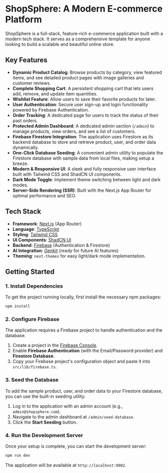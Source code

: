 # ShopSphere: A Modern E-commerce Platform

ShopSphere is a full-stack, feature-rich e-commerce application built with a modern tech stack. It serves as a comprehensive template for anyone looking to build a scalable and beautiful online store.

## Key Features

- **Dynamic Product Catalog**: Browse products by category, view featured items, and see detailed product pages with image galleries and customer reviews.
- **Complete Shopping Cart**: A persistent shopping cart that lets users add, remove, and update item quantities.
- **Wishlist Feature**: Allow users to save their favorite products for later.
- **User Authentication**: Secure user sign-up and login functionality powered by Firebase Authentication.
- **Order Tracking**: A dedicated page for users to track the status of their past orders.
- **Protected Admin Dashboard**: A dedicated admin section (`/admin`) to manage products, view orders, and see a list of customers.
- **Firebase Firestore Integration**: The application uses Firestore as its backend database to store and retrieve product, user, and order data dynamically.
- **One-Click Database Seeding**: A convenient admin utility to populate the Firestore database with sample data from local files, making setup a breeze.
- **Modern & Responsive UI**: A sleek and fully responsive user interface built with Tailwind CSS and ShadCN UI components.
- **Dark Mode Toggle**: Implement theme switching between light and dark modes.
- **Server-Side Rendering (SSR)**: Built with the Next.js App Router for optimal performance and SEO.

## Tech Stack

- **Framework**: [Next.js](https://nextjs.org/) (App Router)
- **Language**: [TypeScript](https://www.typescriptlang.org/)
- **Styling**: [Tailwind CSS](https://tailwindcss.com/)
- **UI Components**: [ShadCN UI](https://ui.shadcn.com/)
- **Backend**: [Firebase](https://firebase.google.com/) (Authentication & Firestore)
- **AI Integration**: [Genkit](https://firebase.google.com/docs/genkit) (ready for future AI features)
- **Theming**: `next-themes` for easy light/dark mode implementation.

## Getting Started

### 1. Install Dependencies

To get the project running locally, first install the necessary npm packages:

```bash
npm install
```

### 2. Configure Firebase

The application requires a Firebase project to handle authentication and the database.

1.  Create a project in the [Firebase Console](https://console.firebase.google.com/).
2.  Enable **Firebase Authentication** (with the Email/Password provider) and **Firestore Database**.
3.  Copy your Firebase project's configuration object and paste it into `src/lib/firebase.ts`.

### 3. Seed the Database

To add the sample product, user, and order data to your Firestore database, you can use the built-in seeding utility.

1.  Log in to the application with an admin account (e.g., `admin@shopsphere.com`).
2.  Navigate to the admin dashboard at `/admin/seed-database`.
3.  Click the **Start Seeding** button.

### 4. Run the Development Server

Once your setup is complete, you can start the development server:

```bash
npm run dev
```

The application will be available at `http://localhost:9002`.

